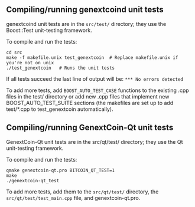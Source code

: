Compiling/running genextcoind unit tests
------------------------------------

genextcoind unit tests are in the `src/test/` directory; they
use the Boost::Test unit-testing framework.

To compile and run the tests:

	cd src
	make -f makefile.unix test_genextcoin  # Replace makefile.unix if you're not on unix
	./test_genextcoin   # Runs the unit tests

If all tests succeed the last line of output will be:
`*** No errors detected`

To add more tests, add `BOOST_AUTO_TEST_CASE` functions to the existing
.cpp files in the test/ directory or add new .cpp files that
implement new BOOST_AUTO_TEST_SUITE sections (the makefiles are
set up to add test/*.cpp to test_genextcoin automatically).


Compiling/running GenextCoin-Qt unit tests
---------------------------------------

GenextCoin-Qt unit tests are in the src/qt/test/ directory; they
use the Qt unit-testing framework.

To compile and run the tests:

	qmake genextcoin-qt.pro BITCOIN_QT_TEST=1
	make
	./genextcoin-qt_test

To add more tests, add them to the `src/qt/test/` directory,
the `src/qt/test/test_main.cpp` file, and genextcoin-qt.pro.
